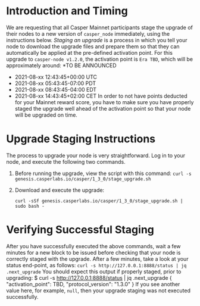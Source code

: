 # Introduction and Timing
We are requesting that all Casper Mainnet participants stage the upgrade of their nodes to a new version of `casper_node` immediately, using the instructions below. _Staging an upgrade_ is a process in which you tell your node to download the upgrade files and prepare them so that they can automatically be applied at the pre-defined activation point.
For this upgrade to `casper-node v1.2.0`, the activation point is `Era TBD`, which will be approximately around:
*TO BE ANNOUNCED
* 2021-08-xx 12:43:45+00:00 UTC    
* 2021-08-xx 05:43:45-07:00 PDT    
* 2021-08-xx 08:43:45-04:00 EDT    
* 2021-08-xx 14:43:45+02:00 CET
In order to not have points deducted for your Mainnet reward score, you have to make sure you have properly staged the upgrade well ahead of the activation point so that your node will be upgraded on time.
# Upgrade Staging Instructions
The process to upgrade your node is very straightforward. Log in to your node, and execute the following two commands.
1. Before running the upgrade, view the script with this command:
    `curl -s genesis.casperlabs.io/casper/1_3_0/stage_upgrade.sh`

2. Download and execute the upgrade:

    `curl -sSf genesis.casperlabs.io/casper/1_3_0/stage_upgrade.sh | sudo bash -`
    
# Verifying Successful Staging
After you have successfully executed the above commands, wait a few minutes for a new block to be issued before checking that your node is correctly staged with the upgrade. After a few minutes, take a look at your status end-point, as follows:
`curl -s http://127.0.0.1:8888/status | jq .next_upgrade`
You should expect this output if properly staged, prior to upgrading:
    $ curl -s http://127.0.0.1:8888/status | jq .next_upgrade
    {
     "activation_point": TBD,
     "protocol_version": "1.3.0"
    }
If you see another value here, for example, `null`, then your upgrade staging was not executed successfully.